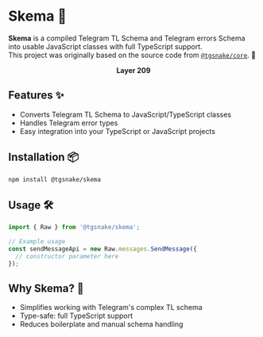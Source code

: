 # Skema 🚀

**Skema** is a compiled Telegram TL Schema and Telegram errors Schema into usable JavaScript classes with full TypeScript support.  
This project was originally based on the source code from [`@tgsnake/core`](https://github.com/tgsnake/core). 🐍

<center>  
  <b>Layer 209</b>  
</center>

## Features ✨

- Converts Telegram TL Schema to JavaScript/TypeScript classes
- Handles Telegram error types
- Easy integration into your TypeScript or JavaScript projects

## Installation 📦

```bash
npm install @tgsnake/skema
```

## Usage 🛠️

```ts
import { Raw } from '@tgsnake/skema';

// Example usage
const sendMessageApi = new Raw.messages.SendMessage({
  // constructor parameter here
});
```

## Why Skema? 🤔

- Simplifies working with Telegram's complex TL schema
- Type-safe: full TypeScript support
- Reduces boilerplate and manual schema handling
